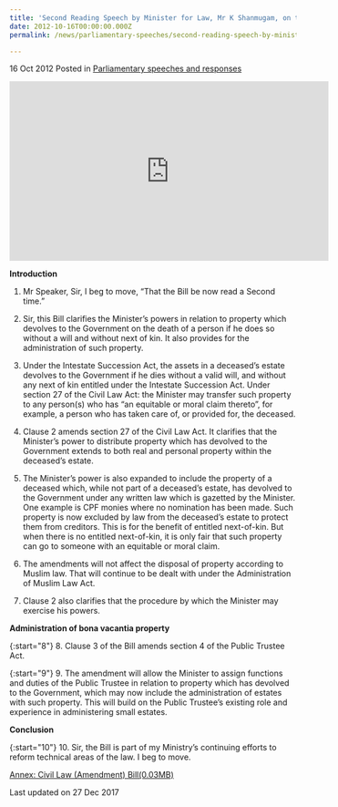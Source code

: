 ```yaml
---
title: 'Second Reading Speech by Minister for Law, Mr K Shanmugam, on the Civil Law (Amendment) Bill'
date: 2012-10-16T00:00:00.000Z
permalink: /news/parliamentary-speeches/second-reading-speech-by-minister-for-law-mr-k-shanmugam-on-the-civil-law-amendment-bill

---
```




16 Oct 2012 Posted in [Parliamentary speeches and responses](/news/parliamentary-speeches)

<div class="bp-youtube">
<iframe title="video: Speech by Minister for Law on the Civil Law (Amendment) Bill" width="560" height="315" src="https://www.youtube.com/embed/ku-jL9nm16U" frameborder="0" allow="accelerometer; autoplay; encrypted-media; gyroscope; picture-in-picture" allowfullscreen></iframe>      
</div>

**Introduction**


1. Mr Speaker, Sir, I beg to move, “That the Bill be now read a Second time.”

2. Sir, this Bill clarifies the Minister’s powers in relation to property which devolves to the Government on the death of a person if he does so without a will and without next of kin. It also provides for the administration of such property.

3. Under the Intestate Succession Act, the assets in a deceased’s estate devolves to the Government if he dies without a valid will, and without any next of kin entitled under the Intestate Succession Act. Under section 27 of the Civil Law Act: the Minister may transfer such property to any person(s) who has “an equitable or moral claim thereto”, for example, a person who has taken care of, or provided for, the deceased.

4. Clause 2 amends section 27 of the Civil Law Act. It clarifies that the Minister’s power to distribute property which has devolved to the Government extends to both real and personal property within the deceased’s estate.

5. The Minister’s power is also expanded to include the property of a deceased which, while not part of a deceased’s estate, has devolved to the Government under any written law which is gazetted by the Minister. One example is CPF monies where no nomination has been made. Such property is now excluded by law from the deceased’s estate to protect them from creditors. This is for the benefit of entitled next-of-kin. But when there is no entitled next-of-kin, it is only fair that such property can go to someone with an equitable or moral claim.

6. The amendments will not affect the disposal of property according to Muslim law. That will continue to be dealt with under the Administration of Muslim Law Act.

7. Clause 2 also clarifies that the procedure by which the Minister may exercise his powers.

**Administration of bona vacantia property**

{:start="8"}
8. Clause 3 of the Bill amends section 4 of the Public Trustee Act.

{:start="9"}
9. The amendment will allow the Minister to assign functions and duties of the Public Trustee in relation to property which has devolved to the Government, which may now include the administration of estates with such property. This will build on the Public Trustee’s existing role and experience in administering small estates.


**Conclusion**

{:start="10"}
10. Sir, the Bill is part of my Ministry’s continuing efforts to reform technical areas of the law. I beg to move.


[Annex: Civil Law (Amendment) Bill(0.03MB)](/files/news/parliamentary-speeches/2012/10/linkclick3584.pdf)


<p class="right-side-updated">Last updated on 27 Dec 2017</p> 
